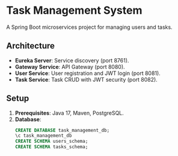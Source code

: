 # Task Management System

A Spring Boot microservices project for managing users and tasks.

## Architecture
- **Eureka Server**: Service discovery (port 8761).
- **Gateway Service**: API Gateway (port 8080).
- **User Service**: User registration and JWT login (port 8081).
- **Task Service**: Task CRUD with JWT security (port 8082).

## Setup
1. **Prerequisites**: Java 17, Maven, PostgreSQL.
2. **Database**:
   ```sql
   CREATE DATABASE task_management_db;
   \c task_management_db
   CREATE SCHEMA users_schema;
   CREATE SCHEMA tasks_schema;